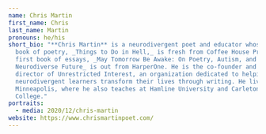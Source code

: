 ```yaml
---
name: Chris Martin
first_name: Chris
last_name: Martin
pronouns: he/his
short_bio: "**Chris Martin** is a neurodivergent poet and educator whose fourth
  book of poetry, _Things to Do in Hell,_ is fresh from Coffee House Press. His
  first book of essays, _May Tomorrow Be Awake: On Poetry, Autism, and Our
  Neurodiverse Future_ is out from HarperOne. He is the co-founder and executive
  director of Unrestricted Interest, an organization dedicated to helping
  neurodivergent learners transform their lives through writing. He lives in
  Minneapolis, where he also teaches at Hamline University and Carleton
  College."
portraits:
  - media: 2020/12/chris-martin
website: https://www.chrismartinpoet.com/
---
```

